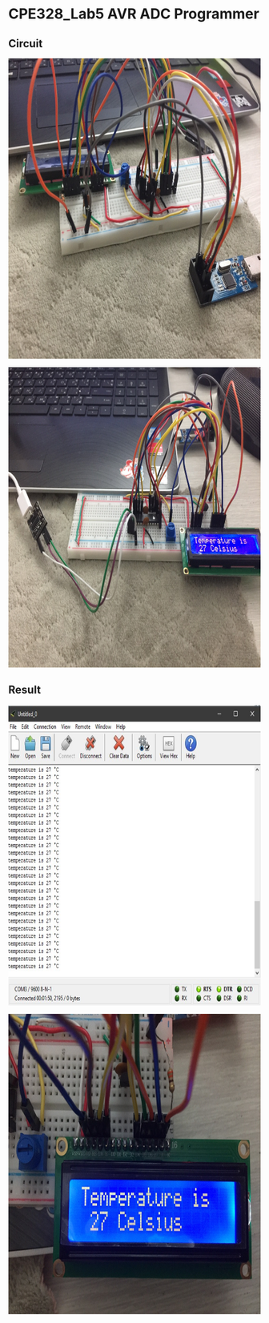 # CPE328_Lab5 AVR ADC Programmer

## Circuit 
<p align="center"><img src="circuit_1.jpg" width=800 height=600 ></p>
<p align="center"><img src="circuit_2.jpg" width=800 height=600 ></p>

## Result 
<p align="center"><img src="result_in_coolterm.jpg" width=800 height=600 ></p>
<p align="center"><img src="result_LCD.jpg" width=800 height=600 ></p>
